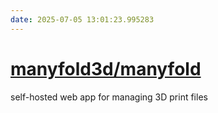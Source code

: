 ```yaml
---
date: 2025-07-05 13:01:23.995283
---
```


# [manyfold3d/manyfold](https://github.com/manyfold3d/manyfold)

self-hosted web app for managing 3D print files